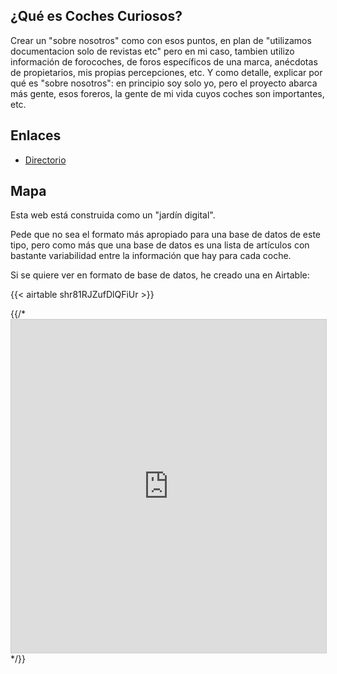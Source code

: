 ## ¿Qué es Coches Curiosos?

Crear un "sobre nosotros" como con esos puntos, en plan de "utilizamos documentacion solo de revistas etc" pero en mi caso, tambien utilizo información de forocoches, de foros específicos de una marca, anécdotas de propietarios, mis propias percepciones, etc.  Y como detalle, explicar por qué es "sobre nosotros": en principio soy solo yo, pero el proyecto abarca más gente, esos foreros, la gente de mi vida cuyos coches son importantes, etc. 

## Enlaces 
- [Directorio](Directorio.md)


## Mapa
Esta web está construida como un "jardín digital".

Pede que no sea el formato más apropiado para una base de datos de este tipo, pero como más que una base de datos es una lista de artículos con bastante variabilidad entre la información que hay para cada coche. 

Si se quiere ver en formato de base de datos, he creado una en Airtable: 


{{< airtable shr81RJZufDlQFiUr >}}

{{/* <iframe class="airtable-embed" src="https://airtable.com/embed/shr81RJZufDlQFiUr?backgroundColor=gray&viewControls=on" frameborder="0" onmousewheel="" width="100%" height="533" style="background: transparent; border: 1px solid #ccc;"></iframe>  */}}
